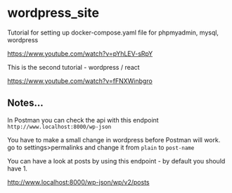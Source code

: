 # wordpress_site

Tutorial for setting up docker-compose.yaml file for phpmyadmin, mysql, wordpress

https://www.youtube.com/watch?v=pYhLEV-sRpY


This is the second tutorial - wordpress / react

https://www.youtube.com/watch?v=fFNXWinbgro

## Notes...

In Postman you can check the api with this endpoint
`http://www.localhost:8000/wp-json`

You have to make a small change in wordpress before Postman will work.
go to settings>permalinks and change it from `plain` to `post-name`

You can have a look at posts by using this endpoint - by default you should have 1.

http://www.localhost:8000/wp-json/wp/v2/posts
